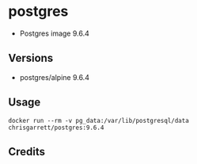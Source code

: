 # postgres

* Postgres image 9.6.4

## Versions
- postgres/alpine 9.6.4

## Usage

```docker run --rm -v pg_data:/var/lib/postgresql/data chrisgarrett/postgres:9.6.4```

## Credits
